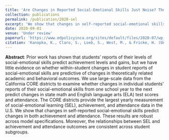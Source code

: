 ```yaml
---
title: 'Are Changes in Reported Social-Emotional Skills Just Noise? The Predictive Power of Longitudinal Differences in Self-Reports'
collection: publications
permalink: /publication/2020-sel
excerpt: 'We show that changes in self-reported social-emotional skills predict changes in both achievement and attendance.'
date: 2020-09-01
venue: 'Under review'
paperurl: 'https://www.edpolicyinca.org/sites/default/files/2020-07/wp_kanopka_july2020.pdf'
citation: 'Kanopka, K., Claro, S., Loeb, S., West, M., & Fricke, H. (Under review). Are Changes in Reported Social-Emotional Skills Just Noise? The Predictive Power of Longitudinal Differences in Self-Reports.'
---
```


**Abstract**: Prior work has shown that students’ reports of their levels of social-emotional skills predict achievement levels and gains, but we have little evidence on whether within-student changes in student reports of social-emotional skills are predictive of changes in theoretically related academic and behavioral outcomes. We use large-scale data from the California CORE districts to examine whether changes in individual students’ reports of their social-emotional skills from one school year to the next predict changes in state math and English language arts (ELA) test scores and attendance. The CORE districts provide the largest yearly measurement of social-emotional learning (SEL), achievement, and attendance data in the U.S. We show that changes in self-reported social-emotional skills predict changes in both achievement and attendance. These results are robust across model specifications. Moreover, the relationships between SEL and achievement and attendance outcomes are consistent across student subgroups.

